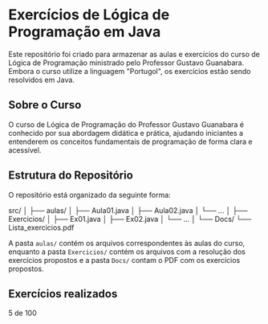 # Exercícios de Lógica de Programação em Java

Este repositório foi criado para armazenar as aulas e exercícios do curso de Lógica de Programação ministrado pelo Professor Gustavo Guanabara. Embora o curso utilize a linguagem "Portugol", os exercícios estão sendo resolvidos em Java.

## Sobre o Curso

O curso de Lógica de Programação do Professor Gustavo Guanabara é conhecido por sua abordagem didática e prática, ajudando iniciantes a entenderem os conceitos fundamentais de programação de forma clara e acessível.

## Estrutura do Repositório

O repositório está organizado da seguinte forma:

src/
│
├── aulas/
│   ├── Aula01.java
│   ├── Aula02.java
│   └── ...
│
├── Exercicios/
│   ├── Ex01.java
│   ├── Ex02.java
│   └── ...
│
└── Docs/
    └── Lista_exercicios.pdf



A pasta `aulas/` contém os arquivos correspondentes às aulas do curso, enquanto a pasta `Exercicios/` contém os arquivos com a resolução dos exercícios propostos e a pasta `Docs/` contam o PDF com os exercícios propostos. 

## Exercícios realizados 

5 de 100


